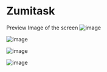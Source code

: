 # Zumitask

Preview Image of the screen 
![image](https://user-images.githubusercontent.com/63295013/213775397-b1fee403-25b4-46b4-8394-0aace52497f1.png)

![image](https://user-images.githubusercontent.com/63295013/213775522-b6cbef14-9c50-442d-8c86-643077d0ebc5.png)

![image](https://user-images.githubusercontent.com/63295013/213775574-2a339053-71ec-41b7-b931-f35abdeff04d.png)

![image](https://user-images.githubusercontent.com/63295013/213775618-0df65d23-7492-4509-bf8c-591cf3ccf3e0.png)
